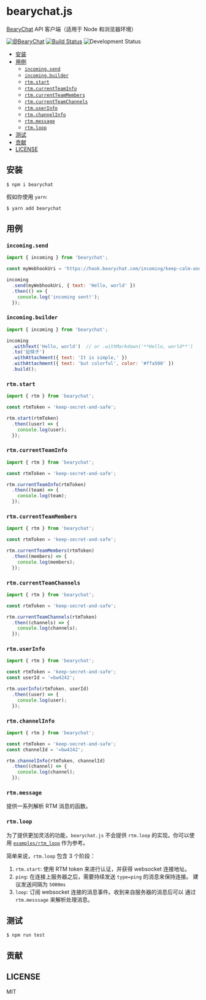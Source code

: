 # bearychat.js

[BearyChat][] API 客户端（适用于 Node 和浏览器环境）

[![@BearyChat](http://openapi.beary.chat/badge.svg)](http://openapi.beary.chat/join)
[![Build Status](https://travis-ci.org/bearyinnovative/bearychat.js.svg)](https://travis-ci.org/bearyinnovative/bearychat.js)
![Development Status](https://img.shields.io/badge/status-WIP-yellow.svg?style=flat-square)

[BearyChat]: https://bearychat.com

<!-- toc -->

- [安装](#%E5%AE%89%E8%A3%85)
- [用例](#%E7%94%A8%E4%BE%8B)
  * [`incoming.send`](#incomingsend)
  * [`incoming.builder`](#incomingbuilder)
  * [`rtm.start`](#rtmstart)
  * [`rtm.currentTeamInfo`](#rtmcurrentteaminfo)
  * [`rtm.currentTeamMembers`](#rtmcurrentteammembers)
  * [`rtm.currentTeamChannels`](#rtmcurrentteamchannels)
  * [`rtm.userInfo`](#rtmuserinfo)
  * [`rtm.channelInfo`](#rtmchannelinfo)
  * [`rtm.message`](#rtmmessage)
  * [`rtm.loop`](#rtmloop)
- [测试](#%E6%B5%8B%E8%AF%95)
- [贡献](#%E8%B4%A1%E7%8C%AE)
- [LICENSE](#license)

<!-- tocstop -->

## 安装

```
$ npm i bearychat
```

假如你使用 `yarn`:

```
$ yarn add bearychat
```

## 用例

### `incoming.send`

```javascript
import { incoming } from 'bearychat';

const myWebhookUri = 'https://hook.bearychat.com/incoming/keep-calm-and-pusing';

incoming
  .send(myWebhookUri, { text: 'Hello, world' })
  .then(() => {
    console.log('incoming sent!');
  });
```

### `incoming.builder`

```javascript
import { incoming } from 'bearychat';

incoming
  .withText('Hello, world')  // or .withMarkdown('**Hello, world**')
  .to('扯犊子')
  .withAttachment({ text: 'It is simple,' })
  .withAttachment({ text: 'but colorful', color: '#ffa500' })
  .build();
```

### `rtm.start`

```javascript
import { rtm } from 'bearychat';

const rtmToken = 'keep-secret-and-safe';

rtm.start(rtmToken)
  .then((user) => {
    console.log(user);
  });
```

### `rtm.currentTeamInfo`

```javascript
import { rtm } from 'bearychat';

const rtmToken = 'keep-secret-and-safe';

rtm.currentTeamInfo(rtmToken)
  .then((team) => {
    console.log(team);
  });
```

### `rtm.currentTeamMembers`

```javascript
import { rtm } from 'bearychat';

const rtmToken = 'keep-secret-and-safe';

rtm.currentTeamMembers(rtmToken)
  .then((members) => {
    console.log(members);
  });
```

### `rtm.currentTeamChannels`

```javascript
import { rtm } from 'bearychat';

const rtmToken = 'keep-secret-and-safe';

rtm.currentTeamChannels(rtmToken)
  .then((channels) => {
    console.log(channels);
  });
```

### `rtm.userInfo`

```javascript
import { rtm } from 'bearychat';

const rtmToken = 'keep-secret-and-safe';
const userId = '=bw4242';

rtm.userInfo(rtmToken, userId)
  .then((user) => {
    console.log(user);
  });
```

### `rtm.channelInfo`

```javascript
import { rtm } from 'bearychat';

const rtmToken = 'keep-secret-and-safe';
const channelId = '=bw4242';

rtm.channelInfo(rtmToken, channelId)
  .then((channel) => {
    console.log(channel);
  });
```

### `rtm.message`

提供一系列解析 RTM 消息的函数。

### `rtm.loop`

为了提供更加灵活的功能，`bearychat.js` 不会提供 `rtm.loop` 的实现。你可以使用
[`examples/rtm_loop`](./examples/rtm_loop) 作为参考。

简单来说，`rtm.loop` 包含 3 个阶段：

1. `rtm.start`: 使用 RTM token 来进行认证，并获得 websocket 连接地址。
2. `ping`: 在连接上服务器之后，需要持续发送 `type=ping` 的消息来保持连接。
建议发送间隔为 `5000ms`
3. `loop`: 订阅 websocket 连接的消息事件。收到来自服务器的消息后可以
通过 `rtm.messsage` 来解析处理消息。

## 测试

```
$ npm run test
```

## 贡献

## LICENSE

MIT
